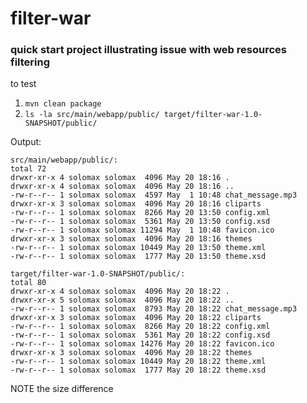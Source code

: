 # filter-war
### quick start project illustrating issue with web resources filtering

to test
1. `mvn clean package`
2. `ls -la src/main/webapp/public/ target/filter-war-1.0-SNAPSHOT/public/`

Output:
```
src/main/webapp/public/:
total 72
drwxr-xr-x 4 solomax solomax  4096 May 20 18:16 .
drwxr-xr-x 4 solomax solomax  4096 May 20 18:16 ..
-rw-r--r-- 1 solomax solomax  4597 May  1 10:48 chat_message.mp3
drwxr-xr-x 3 solomax solomax  4096 May 20 18:16 cliparts
-rw-r--r-- 1 solomax solomax  8266 May 20 13:50 config.xml
-rw-r--r-- 1 solomax solomax  5361 May 20 13:50 config.xsd
-rw-r--r-- 1 solomax solomax 11294 May  1 10:48 favicon.ico
drwxr-xr-x 3 solomax solomax  4096 May 20 18:16 themes
-rw-r--r-- 1 solomax solomax 10449 May 20 13:50 theme.xml
-rw-r--r-- 1 solomax solomax  1777 May 20 13:50 theme.xsd

target/filter-war-1.0-SNAPSHOT/public/:
total 80
drwxr-xr-x 4 solomax solomax  4096 May 20 18:22 .
drwxr-xr-x 5 solomax solomax  4096 May 20 18:22 ..
-rw-r--r-- 1 solomax solomax  8793 May 20 18:22 chat_message.mp3
drwxr-xr-x 3 solomax solomax  4096 May 20 18:22 cliparts
-rw-r--r-- 1 solomax solomax  8266 May 20 18:22 config.xml
-rw-r--r-- 1 solomax solomax  5361 May 20 18:22 config.xsd
-rw-r--r-- 1 solomax solomax 14276 May 20 18:22 favicon.ico
drwxr-xr-x 3 solomax solomax  4096 May 20 18:22 themes
-rw-r--r-- 1 solomax solomax 10449 May 20 18:22 theme.xml
-rw-r--r-- 1 solomax solomax  1777 May 20 18:22 theme.xsd
```

NOTE the size difference

